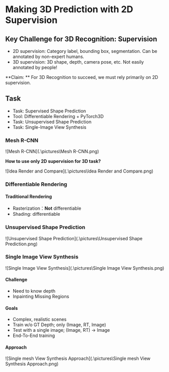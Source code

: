 # Making 3D Prediction with 2D Supervision

## Key Challenge for 3D Recognition: Supervision

* 2D supervision: Category label, bounding box, segmentation.
  Can be annotated by non-expert humans.
* 3D supervision: 3D shape, depth, camera pose, etc.
  Not easily annotated by people!

**Claim: ** For 3D Recognition to succeed, we must rely primarily on 2D supervision.

## Task

* Task: Supervised Shape Prediction
* Tool: Differentiable Rendering + PyTorch3D
* Task: Unsupervised Shape Prediction
* Task: Single-Image View Synthesis

### Mesh R-CNN

![Mesh R-CNN](.\pictures\Mesh R-CNN.png)

**How to use only 2D supervision for 3D task?**

![Idea Render and Compare](.\pictures\Idea Render and Compare.png)

### Differentiable Rendering

#### Traditional Rendering

* Rasterization：**Not** differentiable
* Shading: differentiable

### Unsupervised Shape Prediction

![Unsupervised Shape Prediction](.\pictures\Unsupervised Shape Prediction.png)

### Single Image View Synthesis

![Single Image View Synthesis](.\pictures\Single Image View Synthesis.png)

#### **Challenge**

* Need to know depth
* Inpainting Missing Regions

#### Goals

* Complex, realistic scenes
* Train w/o GT Depth; only (Image, RT, Image)
* Test with a single image; (Image, RT) -> Image
* End-To-End training

#### Approach

![Single mesh View Synthesis Approach](.\pictures\Single mesh View Synthesis Approach.png)